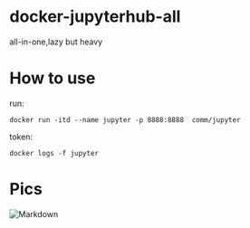 # docker-jupyterhub-all
all-in-one,lazy but heavy


# How to use
run:

```
docker run -itd --name jupyter -p 8888:8888  comm/jupyter
```

token:

```
docker logs -f jupyter
```

# Pics  
![Markdown](http://i1.fuimg.com/694064/76f90d51980cf490.jpg)


